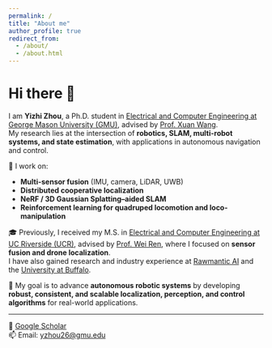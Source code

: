 ```yaml
---
permalink: /
title: "About me"
author_profile: true
redirect_from: 
  - /about/
  - /about.html
---
```



# Hi there 👋

I am **Yizhi Zhou**, a Ph.D. student in [Electrical and Computer Engineering at George Mason University (GMU)](https://ece.gmu.edu/), advised by [Prof. Xuan Wang](https://mason.gmu.edu/~xwang64/).  
My research lies at the intersection of **robotics, SLAM, multi-robot systems, and state estimation**, with applications in autonomous navigation and control.  

🔬 I work on:  
- **Multi-sensor fusion** (IMU, camera, LiDAR, UWB)  
- **Distributed cooperative localization**  
- **NeRF / 3D Gaussian Splatting–aided SLAM**  
- **Reinforcement learning for quadruped locomotion and loco-manipulation**  

🎓 Previously, I received my M.S. in [Electrical and Computer Engineering at UC Riverside (UCR)](https://www.ece.ucr.edu/), advised by [Prof. Wei Ren](https://intra.ece.ucr.edu/~ren/), where I focused on **sensor fusion and drone localization**.  
I have also gained research and industry experience at [Rawmantic AI](https://youmi-zym.github.io/) and the [University at Buffalo](https://sairlab.org/).  

🚀 My goal is to advance **autonomous robotic systems** by developing **robust, consistent, and scalable localization, perception, and control algorithms** for real-world applications.  

---

📖 [Google Scholar](https://scholar.google.com/citations?user=WhA65J4AAAAJ&hl=zh-CN)  
📫 Email: yzhou26@gmu.edu  


